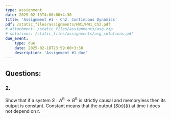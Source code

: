 ```yaml
---
type: assignment
date: 2025-02-13T4:00:00+4:30
title: 'Assignment #1 - Ch2. Continuous Dynamics'
pdf: /static_files/assignments/HW1/HW1_Ch2.pdf
# attachment: /static_files/assignments/asg.zip
# solutions: /static_files/assignments/asg_solutions.pdf
due_event: 
    type: due
    date: 2025-02-18T23:59:00+3:30
    description: 'Assignment #1 due'
---
```


## Questions:

### 2. 
Show that if a system $S: A^\mathbb{R} \rightarrow B^\mathbb{R}$ is strictly causal and memoryless then its output is constant. Constant means that the output $(S(x))(t)$ at time $t$ does not depend on $t$.
